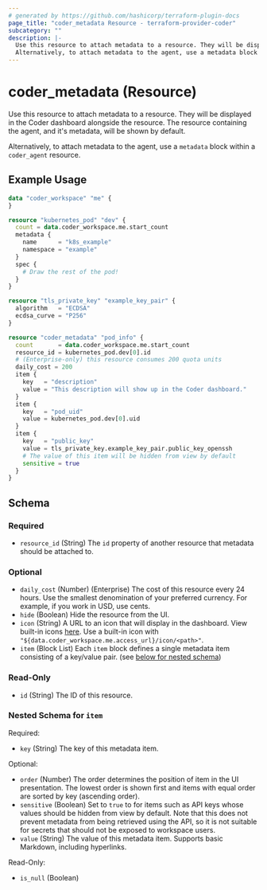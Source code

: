 ```yaml
---
# generated by https://github.com/hashicorp/terraform-plugin-docs
page_title: "coder_metadata Resource - terraform-provider-coder"
subcategory: ""
description: |-
  Use this resource to attach metadata to a resource. They will be displayed in the Coder dashboard alongside the resource. The resource containing the agent, and it's metadata, will be shown by default.
  Alternatively, to attach metadata to the agent, use a metadata block within a coder_agent resource.
---
```


# coder_metadata (Resource)

Use this resource to attach metadata to a resource. They will be displayed in the Coder dashboard alongside the resource. The resource containing the agent, and it's metadata, will be shown by default. 

Alternatively, to attach metadata to the agent, use a `metadata` block within a `coder_agent` resource.

## Example Usage

```terraform
data "coder_workspace" "me" {
}

resource "kubernetes_pod" "dev" {
  count = data.coder_workspace.me.start_count
  metadata {
    name      = "k8s_example"
    namespace = "example"
  }
  spec {
    # Draw the rest of the pod!
  }
}

resource "tls_private_key" "example_key_pair" {
  algorithm   = "ECDSA"
  ecdsa_curve = "P256"
}

resource "coder_metadata" "pod_info" {
  count       = data.coder_workspace.me.start_count
  resource_id = kubernetes_pod.dev[0].id
  # (Enterprise-only) this resource consumes 200 quota units
  daily_cost = 200
  item {
    key   = "description"
    value = "This description will show up in the Coder dashboard."
  }
  item {
    key   = "pod_uid"
    value = kubernetes_pod.dev[0].uid
  }
  item {
    key   = "public_key"
    value = tls_private_key.example_key_pair.public_key_openssh
    # The value of this item will be hidden from view by default
    sensitive = true
  }
}
```

<!-- schema generated by tfplugindocs -->
## Schema

### Required

- `resource_id` (String) The `id` property of another resource that metadata should be attached to.

### Optional

- `daily_cost` (Number) (Enterprise) The cost of this resource every 24 hours. Use the smallest denomination of your preferred currency. For example, if you work in USD, use cents.
- `hide` (Boolean) Hide the resource from the UI.
- `icon` (String) A URL to an icon that will display in the dashboard. View built-in icons [here](https://github.com/coder/coder/tree/main/site/static/icon). Use a built-in icon with `"${data.coder_workspace.me.access_url}/icon/<path>"`.
- `item` (Block List) Each `item` block defines a single metadata item consisting of a key/value pair. (see [below for nested schema](#nestedblock--item))

### Read-Only

- `id` (String) The ID of this resource.

<a id="nestedblock--item"></a>
### Nested Schema for `item`

Required:

- `key` (String) The key of this metadata item.

Optional:

- `order` (Number) The order determines the position of item in the UI presentation. The lowest order is shown first and items with equal order are sorted by key (ascending order).
- `sensitive` (Boolean) Set to `true` to for items such as API keys whose values should be hidden from view by default. Note that this does not prevent metadata from being retrieved using the API, so it is not suitable for secrets that should not be exposed to workspace users.
- `value` (String) The value of this metadata item. Supports basic Markdown, including hyperlinks.

Read-Only:

- `is_null` (Boolean)

